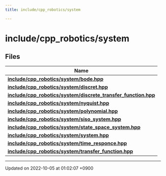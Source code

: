 ```yaml
---
title: include/cpp_robotics/system

---
```


# include/cpp_robotics/system



## Files

| Name           |
| -------------- |
| **[include/cpp_robotics/system/bode.hpp](/cpp_robotics/doxybook/Files/bode_8hpp/#file-bode.hpp)**  |
| **[include/cpp_robotics/system/discret.hpp](/cpp_robotics/doxybook/Files/discret_8hpp/#file-discret.hpp)**  |
| **[include/cpp_robotics/system/discrete_transfer_function.hpp](/cpp_robotics/doxybook/Files/discrete__transfer__function_8hpp/#file-discrete-transfer-function.hpp)**  |
| **[include/cpp_robotics/system/nyquist.hpp](/cpp_robotics/doxybook/Files/nyquist_8hpp/#file-nyquist.hpp)**  |
| **[include/cpp_robotics/system/polynomial.hpp](/cpp_robotics/doxybook/Files/polynomial_8hpp/#file-polynomial.hpp)**  |
| **[include/cpp_robotics/system/siso_system.hpp](/cpp_robotics/doxybook/Files/siso__system_8hpp/#file-siso-system.hpp)**  |
| **[include/cpp_robotics/system/state_space_system.hpp](/cpp_robotics/doxybook/Files/state__space__system_8hpp/#file-state-space-system.hpp)**  |
| **[include/cpp_robotics/system/system.hpp](/cpp_robotics/doxybook/Files/system_8hpp/#file-system.hpp)**  |
| **[include/cpp_robotics/system/time_responce.hpp](/cpp_robotics/doxybook/Files/time__responce_8hpp/#file-time-responce.hpp)**  |
| **[include/cpp_robotics/system/transfer_function.hpp](/cpp_robotics/doxybook/Files/transfer__function_8hpp/#file-transfer-function.hpp)**  |






-------------------------------

Updated on 2022-10-05 at 01:02:07 +0900
